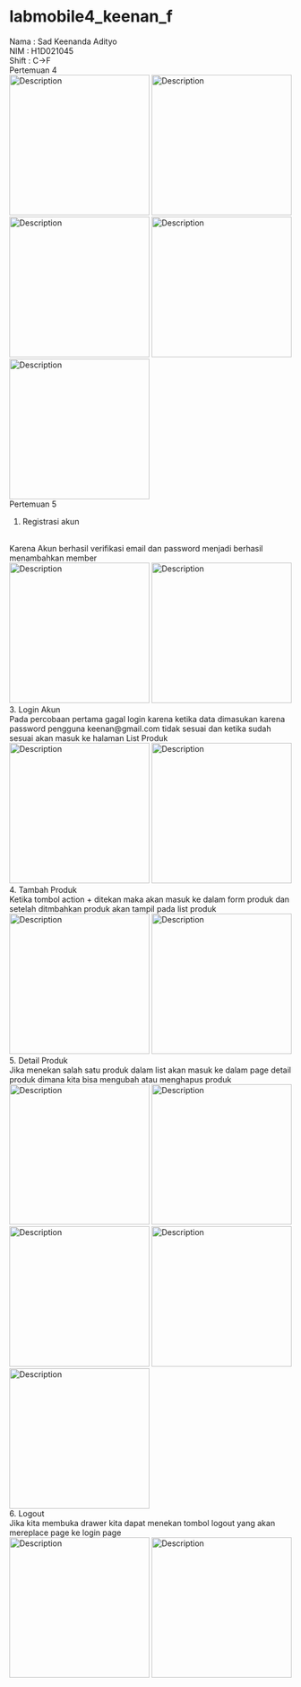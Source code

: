# labmobile4_keenan_f

Nama : Sad Keenanda Adityo
<br>
NIM : H1D021045
<br>
Shift : C->F
<br>
Pertemuan 4
<br>
<img src="https://github.com/user-attachments/assets/3fd2278d-53d0-46e5-88f0-568354565021" alt="Description" width="250" />
<img src="https://github.com/user-attachments/assets/83d93505-7ab2-421a-85b4-1b477f4f6b11" alt="Description" width="250" />
<img src="https://github.com/user-attachments/assets/8f10f624-04be-439a-b76e-d23a12bda619" alt="Description" width="250" />
<img src="https://github.com/user-attachments/assets/94173e78-0642-4654-8e63-40b414b0a5fb" alt="Description" width="250" />
<img src="https://github.com/user-attachments/assets/0a9a0b16-4c9f-43a2-9186-64c972cc347e" alt="Description" width="250" />
<br>
Pertemuan 5
<br>
1. Registrasi akun
<br>
Karena Akun berhasil verifikasi email dan password menjadi berhasil menambahkan member<br>
<img src="https://github.com/user-attachments/assets/1266e676-4459-4245-ba74-bd9e6d9d0933" alt="Description" width="250" />
<img src="https://github.com/user-attachments/assets/c8de3c8a-9886-4dba-a94a-b5428b2c47a0" alt="Description" width="250" />
<br>
3. Login Akun
<br>Pada percobaan pertama gagal login karena ketika data dimasukan karena password pengguna keenan@gmail.com tidak sesuai dan ketika sudah sesuai akan masuk ke halaman List Produk<br>
<img src="https://github.com/user-attachments/assets/78f70804-e02b-4b18-a036-c4c2fc0024d3" alt="Description" width="250" />
<img src="https://github.com/user-attachments/assets/1fa72430-1f38-4183-935e-9d18b82e9a40" alt="Description" width="250" />
<br>
4. Tambah Produk
<br>Ketika tombol action + ditekan maka akan masuk ke dalam form produk dan setelah ditmbahkan produk akan tampil pada list produk<br>
<img src="https://github.com/user-attachments/assets/c32e05f2-5c41-441f-9eae-573f6c370714" alt="Description" width="250" />
<img src="https://github.com/user-attachments/assets/381d0497-d671-4a95-93d3-1c2b1723a203" alt="Description" width="250" />
<br>
5. Detail Produk
<br>Jika menekan salah satu produk dalam list akan masuk ke dalam page detail produk dimana kita bisa mengubah atau menghapus produk<br>
<img src="https://github.com/user-attachments/assets/cc0f1ea2-5d26-4fc8-aaf4-d4ef1558da1e" alt="Description" width="250" />
<img src="https://github.com/user-attachments/assets/7f1b25db-b1e7-46bf-a30c-0ce837f314b3" alt="Description" width="250" />
<img src="https://github.com/user-attachments/assets/dab8ad84-9230-4493-be22-501ac5a5a424" alt="Description" width="250" />
<img src="https://github.com/user-attachments/assets/ac52dbf3-b29c-4505-9782-281fb6481881" alt="Description" width="250" />
<img src="https://github.com/user-attachments/assets/80896154-e9d5-4457-a32f-7a5cbdb26d7a" alt="Description" width="250" />
<br>
6. Logout
<br>Jika kita membuka drawer kita dapat menekan tombol logout yang akan mereplace page ke login page<br>
<img src="https://github.com/user-attachments/assets/b34417f3-055c-419d-948f-46cb39bd0347" alt="Description" width="250" />
<img src="https://github.com/user-attachments/assets/2e0b4d03-d0a5-4087-abf0-c88b13acce4e" alt="Description" width="250" />

